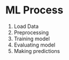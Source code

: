 
# ML Process
1. Load Data
2. Preprocessing
3. Training model
4. Evaluating model
5. Making predictions


